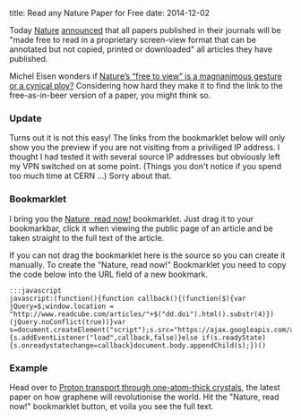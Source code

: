 title: Read any Nature Paper for Free
date: 2014-12-02

Today [Nature](http://www.nature.com)
[announced](http://www.nature.com/news/nature-makes-all-articles-free-to-view-1.16460)
that all papers published in their journals will be "made free to read
in a proprietary screen-view format that can be annotated but not
copied, printed or downloaded" all articles they have published.

Michel Eisen wonders if [Nature’s “free to view” is a magnanimous gesture or a cynical ploy?](http://www.michaeleisen.org/blog/?p=1668) Considering how hard
they make it to find the link to the free-as-in-beer version of a paper, you
might think so.

### Update

Turns out it is not this easy! The links from the bookmarklet below
will only show you the preview if you are not visiting from a
priviliged IP address. I thought I had tested it with several source
IP addresses but obviously left my VPN switched on at some point.
(Things you don't notice if you spend too much time at CERN ...) Sorry
about that.


### Bookmarklet

I bring you the <a href="javascript:(function()%7Bfunction%20callback()%7B(function(%24)%7Bvar%20jQuery%3D%24%3Bwindow.location%20%3D%20%22http%3A%2F%2Fwww.readcube.com%2Farticles%2F%22%2B%24(%22dd.doi%22).html().substr(4)%7D)(jQuery.noConflict(true))%7Dvar%20s%3Ddocument.createElement(%22script%22)%3Bs.src%3D%22https%3A%2F%2Fajax.googleapis.com%2Fajax%2Flibs%2Fjquery%2F1.7.1%2Fjquery.min.js%22%3Bif(s.addEventListener)%7Bs.addEventListener(%22load%22%2Ccallback%2Cfalse)%7Delse%20if(s.readyState)%7Bs.onreadystatechange%3Dcallback%7Ddocument.body.appendChild(s)%3B%7D)()">Nature, read now!</a> bookmarklet. Just drag it to
your bookmarkbar, click it when viewing the public page of an article
and be taken straight to the full text of the article.

If you can not drag the bookmarklet here is the source so you can
create it manually. To create the "Nature, read now!" Bookmarklet you
need to copy the code below into the URL field of a new bookmark.

    :::javascript
    javascript:(function(){function callback(){(function($){var jQuery=$;window.location = "http://www.readcube.com/articles/"+$("dd.doi").html().substr(4)})(jQuery.noConflict(true))}var s=document.createElement("script");s.src="https://ajax.googleapis.com/ajax/libs/jquery/1.7.1/jquery.min.js";if(s.addEventListener){s.addEventListener("load",callback,false)}else if(s.readyState){s.onreadystatechange=callback}document.body.appendChild(s);})()

### Example

Head over to [Proton transport through one-atom-thick
crystals](http://www.nature.com/nature/journal/vaop/ncurrent/full/nature14015.html),
the latest paper on how graphene will revolutionise the world. Hit the
"Nature, read now!" bookmarklet button, et voila you see the full text.
